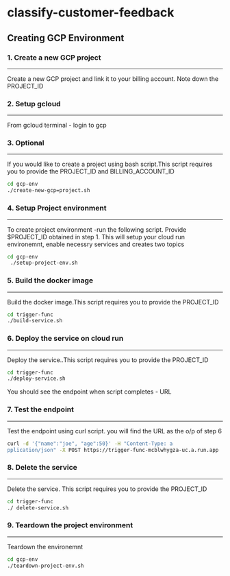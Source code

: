# classify-customer-feedback

## Creating GCP Environment

### 1. Create a new GCP project
-------------------------------
Create a new GCP project and link it to your billing account. Note down the PROJECT_ID

### 2. Setup gcloud 
----------------------------------
From gcloud terminal - login to gcp 

### 3. Optional
------------------------------------
If you would like to create a project using bash script.This script requires you to provide the PROJECT_ID and BILLING_ACCOUNT_ID

```sh
cd gcp-env
./create-new-gcp=project.sh
```

### 4. Setup Project environment
----------------------------------------
To create project environment -run the following script. Provide $PROJECT_ID obtained in step 1. This will setup your cloud run environemnt, enable necessry services and creates two topics 

```sh
cd gcp-env
 ./setup-project-env.sh
```

### 5. Build the docker image
------------------------------------------
Build the docker image.This script requires you to provide the PROJECT_ID

```sh
cd trigger-func
./build-service.sh
```

### 6. Deploy the service on cloud run
----------------------------------------
Deploy the service..This script requires you to provide the PROJECT_ID

```sh
cd trigger-func
./deploy-service.sh
```
You should see the endpoint when script completes - URL

### 7. Test the endpoint
----------------------------------------
Test the endpoint using curl script. you will find the URL as the o/p of step 6

```sh
curl -d '{"name":"joe", "age":50}' -H "Content-Type: a
pplication/json" -X POST https://trigger-func-mcblwhygza-uc.a.run.app
```

### 8. Delete the service
------------------------------------------
Delete the service. This script requires you to provide the PROJECT_ID

```sh
cd trigger-func
./ delete-service.sh
```

### 9. Teardown the project environment
------------------------------------------
Teardown the environemnt

```sh
cd gcp-env
./teardown-project-env.sh
```





